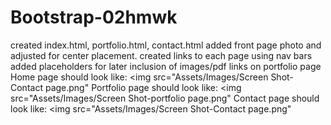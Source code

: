 # Bootstrap-02hmwk
created index.html, portfolio.html, contact.html
added front page photo and adjusted for center placement.
created links to each page using nav bars
added placeholders for later inclusion of images/pdf links on portfolio page
Home page should look like:
<img src="Assets/Images/Screen Shot-Contact page.png"
Portfolio page should look like:
<img src="Assets/Images/Screen Shot-portfolio page.png"
Contact page should look like:
<img src="Assets/Images/Screen Shot-Contact page.png"
